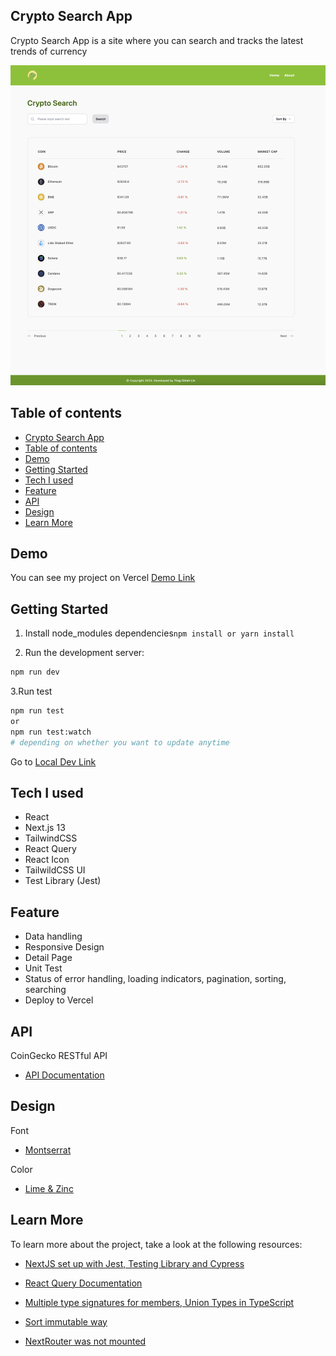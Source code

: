 ## Crypto Search App

Crypto Search App is a site where you can search and tracks the latest trends of currency

![crypto_search_preview](./public//crypto_search_preview.png)

## Table of contents

- [Crypto Search App](#crypto-search-app)
- [Table of contents](#table-of-contents)
- [Demo](#demo)
- [Getting Started](#getting-started)
- [Tech I used](#tech-i-used)
- [Feature](#feature)
- [API](#api)
- [Design](#design)
- [Learn More](#learn-more)

## Demo

You can see my project on Vercel [Demo Link]()

## Getting Started

1. Install node_modules dependencies`npm install or yarn install`

2. Run the development server:

```bash
npm run dev
```

3.Run test

```bash
npm run test
or 
npm run test:watch  
# depending on whether you want to update anytime
```

Go to [Local Dev Link](http://localhost:3000)

## Tech I used

- React
- Next.js 13
- TailwindCSS
- React Query
- React Icon
- TailwildCSS UI
- Test Library (Jest)

## Feature

- Data handling
- Responsive Design
- Detail Page
- Unit Test
- Status of error handling, loading indicators, pagination, sorting, searching
- Deploy to Vercel

## API

CoinGecko RESTful API

- [API Documentation](https://www.coingecko.com/en/api/documentation)

## Design

Font

- [Montserrat](https://fonts.google.com/specimen/Montserrat)

Color

- [Lime & Zinc](https://tailwindcss.com/docs/customizing-colors)

## Learn More

To learn more about the project, take a look at the following resources:

- [NextJS set up with Jest, Testing Library and Cypress](https://medium.com/@Pavan_/nextjs-set-up-with-jest-testing-library-and-cypress-ac416510768f)

- [React Query Documentation](https://tanstack.com/query/v4/docs/react/quick-start)

- [Multiple type signatures for members, Union Types in TypeScript](https://stackoverflow.com/questions/18006045/multiple-type-signatures-for-members-union-types-in-typescript)

- [Sort immutable way](https://developer.mozilla.org/en-US/docs/Web/JavaScript/Reference/Global_Objects/Array/sort)

- [NextRouter was not mounted](https://nextjs.org/docs/messages/next-router-not-mounted)
